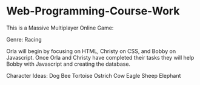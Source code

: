 # Web-Programming-Course-Work

This is a Massive Multiplayer Online Game:

Genre: Racing


Orla will begin by focusing on HTML, Christy on CSS, and Bobby on Javascript. 
Once Orla and Christy have completed their tasks they will help Bobby with Javascript and creating the database. 


Character Ideas:
Dog
Bee
Tortoise
Ostrich
Cow
Eagle
Sheep
Elephant
